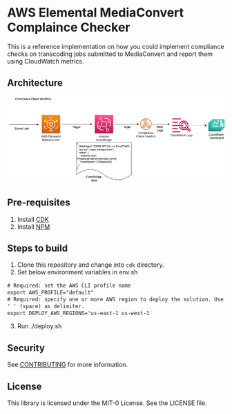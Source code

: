 # AWS Elemental MediaConvert Complaince Checker
This is a reference implementation on how you could implement compliance checks on transcoding jobs submitted to MediaConvert and report them using CloudWatch metrics.

## Architecture
![Compliance Check Workflow](/images/workflow.png)

## Pre-requisites

1. Install [CDK](https://docs.aws.amazon.com/cdk/v2/guide/getting_started.html)
1. Install [NPM](https://docs.npmjs.com/downloading-and-installing-node-js-and-npm)

## Steps to build

1. Clone this repository and change into `cdk` directory.
1. Set below environment variables in env.sh

```
# Required: set the AWS CLI profile name
export AWS_PROFILE="default"
# Required: specify one or more AWS region to deploy the solution. Use ' ' (space) as delimiter.
export DEPLOY_AWS_REGIONS='us-east-1 us-west-1'
```
3. Run ./deploy.sh

## Security

See [CONTRIBUTING](CONTRIBUTING.md#security-issue-notifications) for more information.

## License

This library is licensed under the MIT-0 License. See the LICENSE file.

